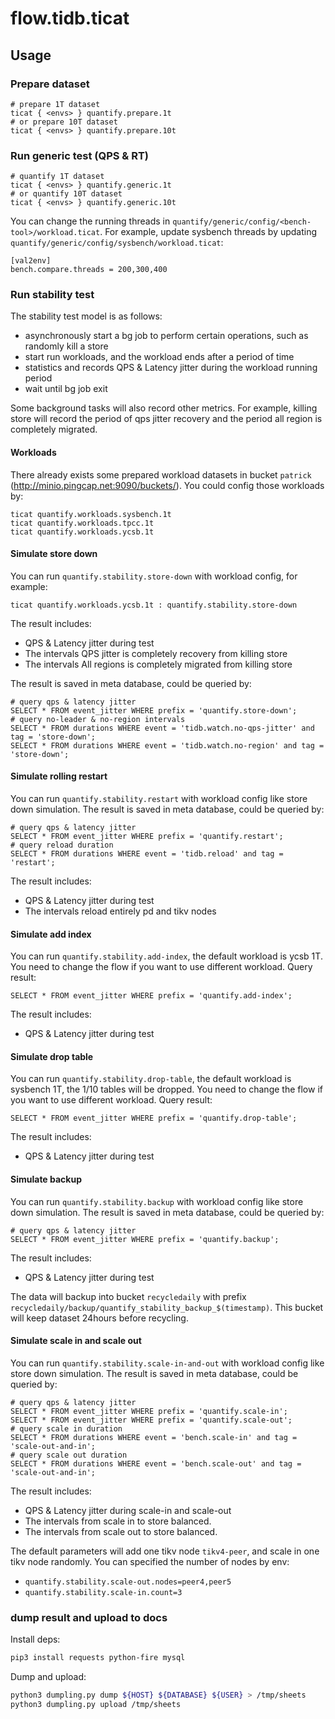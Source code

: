 # flow.tidb.ticat


## Usage

### Prepare dataset

```
# prepare 1T dataset
ticat { <envs> } quantify.prepare.1t
# or prepare 10T dataset
ticat { <envs> } quantify.prepare.10t
```

### Run generic test (QPS & RT)

```
# quantify 1T dataset
ticat { <envs> } quantify.generic.1t
# or quantify 10T dataset
ticat { <envs> } quantify.generic.10t
```

You can change the running threads in `quantify/generic/config/<bench-tool>/workload.ticat`. For example, update sysbench threads by updating `quantify/generic/config/sysbench/workload.ticat`: 

```
[val2env]
bench.compare.threads = 200,300,400
```

### Run stability test

The stability test model is as follows:

- asynchronously start a bg job to perform certain operations, such as randomly kill a store
- start run workloads, and the workload ends after a period of time
- statistics and records QPS & Latency jitter during the workload running period
- wait until bg job exit

Some background tasks will also record other metrics. For example, killing store will record the period of qps jitter recovery and the period all region is completely migrated.

#### Workloads

There already exists some prepared workload datasets in bucket `patrick` (http://minio.pingcap.net:9090/buckets/). You could config those workloads by:

```
ticat quantify.workloads.sysbench.1t
ticat quantify.workloads.tpcc.1t
ticat quantify.workloads.ycsb.1t
```

#### Simulate store down

You can run `quantify.stability.store-down` with workload config, for example:

```
ticat quantify.workloads.ycsb.1t : quantify.stability.store-down
```

The result includes:

- QPS & Latency jitter during test
- The intervals QPS jitter is completely recovery from killing store
- The intervals All regions is completely migrated from killing store

The result is saved in meta database, could be queried by:

```
# query qps & latency jitter
SELECT * FROM event_jitter WHERE prefix = 'quantify.store-down';
# query no-leader & no-region intervals
SELECT * FROM durations WHERE event = 'tidb.watch.no-qps-jitter' and tag = 'store-down';
SELECT * FROM durations WHERE event = 'tidb.watch.no-region' and tag = 'store-down';
```

#### Simulate rolling restart

You can run `quantify.stability.restart` with workload config like store down simulation. The result is saved in meta database, could be queried by:

```
# query qps & latency jitter
SELECT * FROM event_jitter WHERE prefix = 'quantify.restart';
# query reload duration
SELECT * FROM durations WHERE event = 'tidb.reload' and tag = 'restart';
```

The result includes:

- QPS & Latency jitter during test
- The intervals reload entirely pd and tikv nodes

#### Simulate add index

You can run `quantify.stability.add-index`, the default workload is ycsb 1T. You need to change the flow if you want to use different workload. Query result:

```
SELECT * FROM event_jitter WHERE prefix = 'quantify.add-index';
```

The result includes:

- QPS & Latency jitter during test

#### Simulate drop table

You can run `quantify.stability.drop-table`, the default workload is sysbench 1T, the 1/10 tables will be dropped. You need to change the flow if you want to use different workload. Query result:

```
SELECT * FROM event_jitter WHERE prefix = 'quantify.drop-table';
```

The result includes:

- QPS & Latency jitter during test

#### Simulate backup

You can run `quantify.stability.backup` with workload config like store down simulation. The result is saved in meta database, could be queried by:

```
# query qps & latency jitter
SELECT * FROM event_jitter WHERE prefix = 'quantify.backup';
```

The result includes:

- QPS & Latency jitter during test

The data will backup into bucket `recycledaily` with prefix `recycledaily/backup/quantify_stability_backup_$(timestamp)`. This bucket will keep dataset 24hours before recycling.

#### Simulate scale in and scale out

You can run `quantify.stability.scale-in-and-out` with workload config like store down simulation. The result is saved in meta database, could be queried by:

```
# query qps & latency jitter
SELECT * FROM event_jitter WHERE prefix = 'quantify.scale-in';
SELECT * FROM event_jitter WHERE prefix = 'quantify.scale-out';
# query scale in duration
SELECT * FROM durations WHERE event = 'bench.scale-in' and tag = 'scale-out-and-in';
# query scale out duration
SELECT * FROM durations WHERE event = 'bench.scale-out' and tag = 'scale-out-and-in';
```

The result includes:

- QPS & Latency jitter during scale-in and scale-out
- The intervals from scale in to store balanced.
- The intervals from scale out to store balanced.

The default parameters will add one tikv node `tikv4-peer`, and scale in one tikv node randomly. You can specified the number of nodes by env:

- `quantify.stability.scale-out.nodes=peer4,peer5`
- `quantify.stability.scale-in.count=3`

### dump result and upload to docs

Install deps:

```sh
pip3 install requests python-fire mysql
```

Dump and upload:

```sh
python3 dumpling.py dump ${HOST} ${DATABASE} ${USER} > /tmp/sheets
python3 dumpling.py upload /tmp/sheets
```

